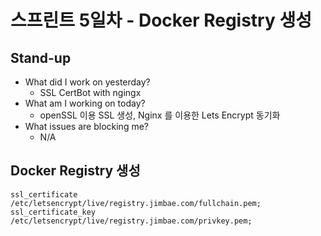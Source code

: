 # 스프린트 5일차 - Docker Registry 생성

## Stand-up

- What did I work on yesterday?
  - SSL CertBot with ngingx
- What am I working on today?
  - openSSL 이용 SSL 생성, Nginx 를 이용한 Lets Encrypt 동기화
- What issues are blocking me?
  - N/A



## Docker Registry 생성

    ssl_certificate     /etc/letsencrypt/live/registry.jimbae.com/fullchain.pem;
    ssl_certificate_key /etc/letsencrypt/live/registry.jimbae.com/privkey.pem;
